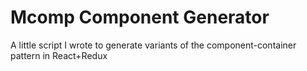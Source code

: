 # Mcomp Component Generator
A little script I wrote to generate variants of the component-container pattern in React+Redux
